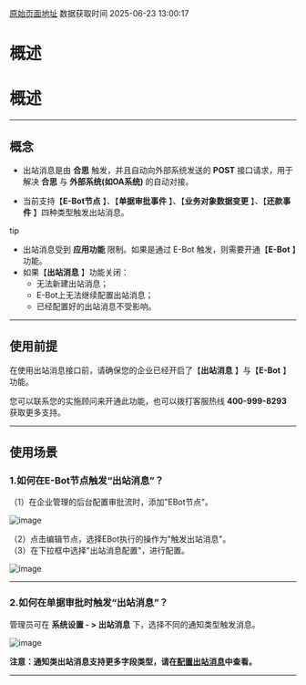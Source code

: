 [原始页面地址](https://docs.ekuaibao.com/docs/open-api/outbound-message/outbound-introduction)
数据获取时间 2025-06-23 13:00:17

# 概述

# 概述  
  
* * *

## 概念​

  * 出站消息是由 **合思** 触发，并且自动向外部系统发送的 **POST** 接口请求，用于解决 **合思** 与 **外部系统(如OA系统)** 的自动对接。

  * 当前支持【**E-Bot节点** 】、【**单据审批事件** 】、【**业务对象数据变更** 】、【**还款事件** 】四种类型触发出站消息。




tip

  * 出站消息受到 **应用功能** 限制。如果是通过 E-Bot 触发，则需要开通【**E-Bot** 】功能。
  * 如果【**出站消息** 】功能关闭： 
    * 无法新建出站消息；
    * E-Bot上无法继续配置出站消息；
    * 已经配置好的出站消息不受影响。



* * *

## 使用前提​

在使用出站消息接口前，请确保您的企业已经开启了【**出站消息** 】与【**E-Bot** 】功能。

您可以联系您的实施顾问来开通此功能，也可以拨打客服热线 **400-999-8293** 获取更多支持。

* * *

## 使用场景​

### 1.如何在E-Bot节点触发“出站消息”？​

（1）在企业管理的后台配置审批流时，添加"EBot节点"。

![image](/assets/images/addEbot-d66384fcf4a3d9569fb4719a3fafe6d7.png)

（2）点击编辑节点，选择EBot执行的操作为"触发出站消息"。  
（3）在下拉框中选择"出站消息配置"，进行配置。

![image](/assets/images/ebotConfig-893ae180fbf93d2c7cac6bd36972cadd.png)

* * *

### 2.如何在单据审批时触发“出站消息”？​

管理员可在 **系统设置 - > 出站消息** 下，选择不同的通知类型触发消息。

![image](/assets/images/createOutbound-a3b846d6aeb7374bf40ec3f3590f6e39.png)

**注意：通知类出站消息支持更多字段类型，请在[配置出站消息](/docs/open-api/outbound-message/outbound-new)中查看。**

* * *
